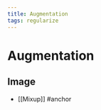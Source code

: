 ```yaml
---
title: Augmentation
tags: regularize
---
```


# Augmentation

## Image
- [[Mixup]]
#anchor












































































